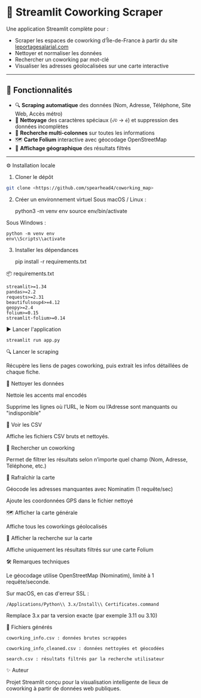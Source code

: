 # 🏢 Streamlit Coworking Scraper

Une application Streamlit complète pour :
- Scraper les espaces de coworking d’Île-de-France à partir du site [leportagesalarial.com](https://www.leportagesalarial.com/coworking/)
- Nettoyer et normaliser les données
- Rechercher un coworking par mot-clé
- Visualiser les adresses géolocalisées sur une carte interactive

---

## 🚀 Fonctionnalités

- 🔍 **Scraping automatique** des données (Nom, Adresse, Téléphone, Site Web, Accès métro)
- 🧹 **Nettoyage** des caractères spéciaux (`√©` → `é`) et suppression des données incomplètes
- 🔎 **Recherche multi-colonnes** sur toutes les informations
- 🗺️ **Carte Folium** interactive avec géocodage OpenStreetMap
- 📍 **Affichage géographique** des résultats filtrés

---

⚙️ Installation locale

1. Cloner le dépôt
```bash
git clone <https://github.com/spearhead4/coworking_map>
```
2. Créer un environnement virtuel
Sous macOS / Linux :

    python3 -m venv env
    source env/bin/activate

Sous Windows :

    python -m venv env
    env\\Scripts\\activate

3. Installer les dépendances

    pip install -r requirements.txt

📦 requirements.txt

    streamlit>=1.34
    pandas>=2.2
    requests>=2.31
    beautifulsoup4>=4.12
    geopy>=2.4
    folium>=0.15
    streamlit-folium>=0.14

▶️ Lancer l'application

    streamlit run app.py

🔍 Lancer le scraping

Récupère les liens de pages coworking, puis extrait les infos détaillées de chaque fiche.

🧹 Nettoyer les données

Nettoie les accents mal encodés

Supprime les lignes où l’URL, le Nom ou l’Adresse sont manquants ou "indisponible"

📄 Voir les CSV

Affiche les fichiers CSV bruts et nettoyés.

🔎 Rechercher un coworking

Permet de filtrer les résultats selon n’importe quel champ (Nom, Adresse, Téléphone, etc.)

🔄 Rafraîchir la carte

Géocode les adresses manquantes avec Nominatim (1 requête/sec)

Ajoute les coordonnées GPS dans le fichier nettoyé

🗺️ Afficher la carte générale

Affiche tous les coworkings géolocalisés

📍 Afficher la recherche sur la carte

Affiche uniquement les résultats filtrés sur une carte Folium

🛠 Remarques techniques

Le géocodage utilise OpenStreetMap (Nominatim), limité à 1 requête/seconde.

Sur macOS, en cas d'erreur SSL :

    /Applications/Python\\ 3.x/Install\\ Certificates.command

Remplace 3.x par ta version exacte (par exemple 3.11 ou 3.10)

📁 Fichiers générés

    coworking_info.csv : données brutes scrappées

    coworking_info_cleaned.csv : données nettoyées et géocodées

    search.csv : résultats filtrés par la recherche utilisateur

✨ Auteur

Projet Streamlit conçu pour la visualisation intelligente de lieux de coworking à partir de données web publiques.